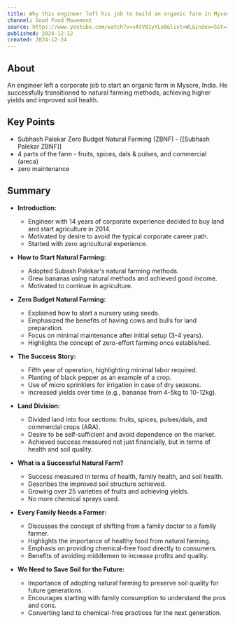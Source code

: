 ```yaml
---
title: Why this engineer left his job to build an organic farm in Mysore
channel: Good Food Movement
source: https://www.youtube.com/watch?v=vAtV81yYLe8&list=WL&index=5&t=10s
published: 2024-12-12
created: 2024-12-24
---
```

## About
An engineer left a corporate job to start an organic farm in Mysore, India.  He successfully transitioned to natural farming methods, achieving higher yields and improved soil health.

## Key Points
- Subhash Palekar Zero Budget Natural Farming (ZBNF) - [[Subhash Palekar ZBNF]]
- 4 parts of the farm - fruits, spices, dals & pulses, and commercial (areca)
- zero maintenance
## Summary
- **Introduction:**
    * Engineer with 14 years of corporate experience decided to buy land and start agriculture in 2014.
    *  Motivated by desire to avoid the typical corporate career path.
    * Started with zero agricultural experience.

- **How to Start Natural Farming:**
    * Adopted Subash Palekar's natural farming methods.
    * Grew bananas using natural methods and achieved good income.
    * Motivated to continue in agriculture.

- **Zero Budget Natural Farming:**
    *  Explained how to start a nursery using seeds.
    *  Emphasized the benefits of having cows and bulls for land preparation.
    *  Focus on minimal maintenance after initial setup (3-4 years).
    *  Highlights the concept of zero-effort farming once established.

- **The Success Story:**
    *  Fifth year of operation, highlighting minimal labor required.
    *  Planting of black pepper as an example of a crop.
    *  Use of micro sprinklers for irrigation in case of dry seasons.
    *  Increased yields over time (e.g., bananas from 4-5kg to 10-12kg).

- **Land Division:**
    * Divided land into four sections: fruits, spices, pulses/dals, and commercial crops (ARA).
    *  Desire to be self-sufficient and avoid dependence on the market.
    *  Achieved success measured not just financially, but in terms of health and soil quality.

- **What is a Successful Natural Farm?**
    *  Success measured in terms of health, family health, and soil health.
    *  Describes the improved soil structure achieved.
    *  Growing over 25 varieties of fruits and achieving yields.
    *  No more chemical sprays used.

- **Every Family Needs a Farmer:**
    *  Discusses the concept of shifting from a family doctor to a family farmer.
    *  Highlights the importance of healthy food from natural farming.
    *  Emphasis on providing chemical-free food directly to consumers.
    *  Benefits of avoiding middlemen to increase profits and quality.

- **We Need to Save Soil for the Future:**
    *  Importance of adopting natural farming to preserve soil quality for future generations.
    *  Encourages starting with family consumption to understand the pros and cons.
    *  Converting land to chemical-free practices for the next generation.